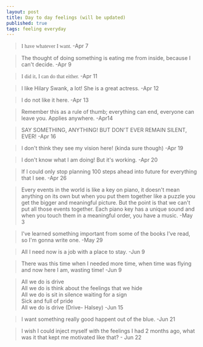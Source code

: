 ```yaml
---
layout: post
title: Day to day feelings (will be updated)
published: true
tags: feeling everyday
---
```



> <span style="font-family:Georgia;"> I have whatever I want. </span>  -Apr 7

> The thought of doing something is eating me from inside, because I can't decide. -Apr 9

> <span style="font-family:Times New Roman;">I did it, I can do that either. </span> -Apr 11

> I like Hilary Swank, a lot! She is a great actress. -Apr 12

> I do not like it here. -Apr 13

> Remember this as a rule of thumb; everything can end, everyone can leave you. Applies anywhere. -Apr14

> SAY SOMETHING, ANYTHING! BUT DON'T EVER REMAIN SILENT, EVER! -Apr 16

> I don't think they see my vision here! (kinda sure though) -Apr 19

> I don't know what I am doing! But it's working. -Apr 20

> If I could only stop planning 100 steps ahead into future for everything that I see. -Apr 26

> Every events in the world is like a key on piano, it doesn't mean anything on its own but when you put them together like a puzzle you get the bigger and meaningful picture. But the point is that we can't put all those events together.
Each piano key has a unique sound and when you touch them in a meaningful order, you have a music. -May 3

> I've learned something important from some of the books I've read, so I'm gonna write one.  -May 29

> All I need now is a job with a place to stay. -Jun 9

> There was this time when I needed more time, when time was flying and now here I am, wasting time! -Jun 9

> All we do is drive <br>
All we do is think about the feelings that we hide<br>
All we do is sit in silence waiting for a sign<br>
Sick and full of pride<br>
All we do is drive (Drive- Halsey) -Jun 15

> I want something really good happent out of the blue. -Jun 21

> I wish I could inject myself with the feelings I had 2 months ago, what was it that kept me motivated like that? - Jun 22
